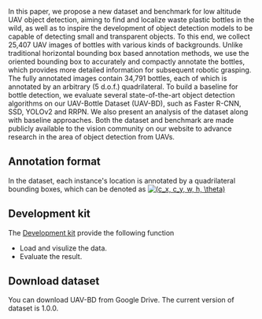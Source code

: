 In this paper, we propose a new dataset and benchmark for low altitude UAV object detection, aiming to find and localize waste plastic bottles in the wild, as well as to inspire the development of object detection models to be capable of detecting small and transparent objects. To this end, we collect 25,407 UAV images of bottles with various kinds of backgrounds. Unlike traditional horizontal bounding box based annotation methods, we use the oriented bounding box to accurately and compactly annotate the bottles, which provides more detailed information for subsequent robotic grasping. The fully annotated images contain 34,791 bottles, each of which is annotated by an arbitrary (5 d.o.f.) quadrilateral. To build a baseline for bottle detection, we evaluate several state-of-the-art object detection algorithms on our UAV-Bottle Dataset (UAV-BD), such as Faster R-CNN, SSD, YOLOv2 and RRPN. We also present an analysis of the dataset along with baseline approaches. Both the dataset and benchmark are made publicly available to the vision community on our website to advance research in the area of object detection from UAVs.

## Annotation format
In the dataset, each instance's location is annotated by a quadrilateral bounding boxes, which can be denoted as <a href="https://www.codecogs.com/eqnedit.php?latex=(c_x,&space;c_y,&space;w,&space;h,&space;\theta)" target="_blank"><img src="https://latex.codecogs.com/gif.latex?(c_x,&space;c_y,&space;w,&space;h,&space;\theta)" title="(c_x, c_y, w, h, \theta)" /></a>

## Development kit

The [Development kit]() provide the following function
- Load and visulize the data.
- Evaluate the result.

## Download dataset
You can download UAV-BD from Google Drive. The current version of dataset is 1.0.0.